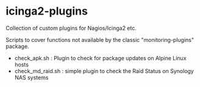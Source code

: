 # icinga2-plugins
Collection of custom plugins for Nagios/Icinga2 etc.

Scripts to cover functions not available by the classic "monitoring-plugins" package.

- check_apk.sh : Plugin to check for package updates on Alpine Linux hosts
- check_md_raid.sh : simple plugin to check the Raid Status on Synology NAS systems
